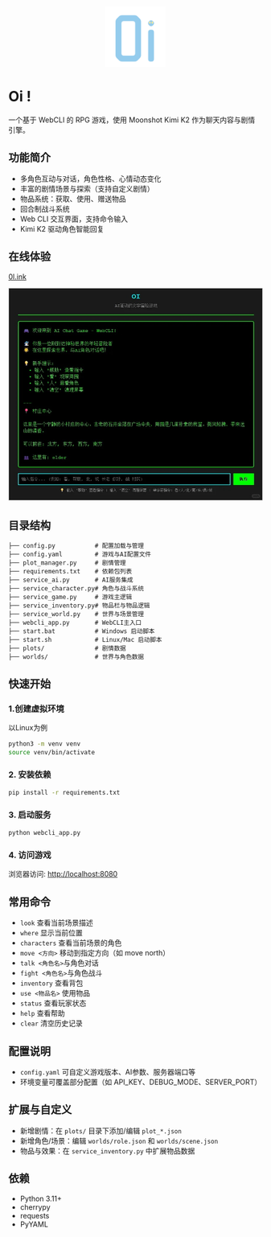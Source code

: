 <p align="center">
  <img src="assets/icon.png" alt="Oi Logo" width="120"/>
</p>

# Oi !

一个基于 WebCLI 的 RPG 游戏，使用 Moonshot Kimi K2 作为聊天内容与剧情引擎。

## 功能简介
- 多角色互动与对话，角色性格、心情动态变化
- 丰富的剧情场景与探索（支持自定义剧情）
- 物品系统：获取、使用、赠送物品
- 回合制战斗系统
- Web CLI 交互界面，支持命令输入
- Kimi K2 驱动角色智能回复

## 在线体验
[0l.ink](https://0l.ink/)

<p align="center">
  <img src="assets/demo.jpg" alt="Oi Demo" style="max-width: 100%; border: 1px solid #ccc;" />
</p>

## 目录结构
```
├── config.py           # 配置加载与管理
├── config.yaml         # 游戏与AI配置文件
├── plot_manager.py     # 剧情管理
├── requirements.txt    # 依赖包列表
├── service_ai.py       # AI服务集成
├── service_character.py# 角色与战斗系统
├── service_game.py     # 游戏主逻辑
├── service_inventory.py# 物品栏与物品逻辑
├── service_world.py    # 世界与场景管理
├── webcli_app.py       # WebCLI主入口
├── start.bat           # Windows 启动脚本
├── start.sh            # Linux/Mac 启动脚本
├── plots/              # 剧情数据
├── worlds/             # 世界与角色数据
```

## 快速开始

### 1.创建虚拟环境
以Linux为例
```bash
python3 -m venv venv
source venv/bin/activate
```

### 2. 安装依赖
```bash
pip install -r requirements.txt
```

### 3. 启动服务
```bash
python webcli_app.py
```

### 4. 访问游戏
浏览器访问: [http://localhost:8080](http://localhost:8080)

## 常用命令
- `look`         查看当前场景描述
- `where`        显示当前位置
- `characters`   查看当前场景的角色
- `move <方向>`  移动到指定方向（如 move north）
- `talk <角色名>`与角色对话
- `fight <角色名>`与角色战斗
- `inventory`    查看背包
- `use <物品名>` 使用物品
- `status`       查看玩家状态
- `help`         查看帮助
- `clear`        清空历史记录

## 配置说明
- `config.yaml` 可自定义游戏版本、AI参数、服务器端口等
- 环境变量可覆盖部分配置（如 API_KEY、DEBUG_MODE、SERVER_PORT）

## 扩展与自定义
- 新增剧情：在 `plots/` 目录下添加/编辑 `plot_*.json`
- 新增角色/场景：编辑 `worlds/role.json` 和 `worlds/scene.json`
- 物品与效果：在 `service_inventory.py` 中扩展物品数据

## 依赖
- Python 3.11+
- cherrypy
- requests
- PyYAML